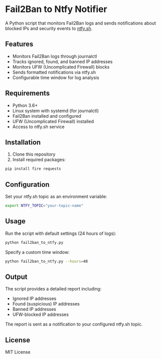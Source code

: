 # Fail2Ban to Ntfy Notifier

A Python script that monitors Fail2Ban logs and sends notifications about blocked IPs and security events to [ntfy.sh](https://ntfy.sh).

## Features

- Monitors Fail2Ban logs through journalctl
- Tracks ignored, found, and banned IP addresses
- Monitors UFW (Uncomplicated Firewall) blocks
- Sends formatted notifications via ntfy.sh
- Configurable time window for log analysis

## Requirements

- Python 3.6+
- Linux system with systemd (for journalctl)
- Fail2Ban installed and configured
- UFW (Uncomplicated Firewall) installed
- Access to ntfy.sh service

## Installation

1. Clone this repository
2. Install required packages:
```bash
pip install fire requests
```

## Configuration

Set your ntfy.sh topic as an environment variable:
```bash
export NTFY_TOPIC="your-topic-name"
```

## Usage

Run the script with default settings (24 hours of logs):
```bash
python fail2ban_to_ntfy.py
```

Specify a custom time window:
```bash
python fail2ban_to_ntfy.py --hours=48
```

## Output

The script provides a detailed report including:
- Ignored IP addresses
- Found (suspicious) IP addresses
- Banned IP addresses
- UFW-blocked IP addresses

The report is sent as a notification to your configured ntfy.sh topic.

## License

MIT License
